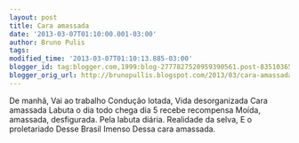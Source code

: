 ```yaml
---
layout: post
title: Cara amassada
date: '2013-03-07T01:10:00.001-03:00'
author: Bruno Pulis
tags: 
modified_time: '2013-03-07T01:10:13.885-03:00'
blogger_id: tag:blogger.com,1999:blog-2777827520959390561.post-8351036582361366034
blogger_orig_url: http://brunopullis.blogspot.com/2013/03/cara-amassada.html
---
```


 De manhã, Vai ao trabalho  Condução lotada, Vida desorganizada Cara amassada  Labuta o dia todo chega dia 5 recebe recompensa  Moída, amassada, desfigurada. Pela labuta diária.  Realidade da selva, E o proletariado  Desse Brasil  Imenso  Dessa cara amassada. 